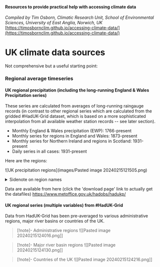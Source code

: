 #### Resources to provide practical help with accessing climate data
*Compiled by Tim Osborn, Climatic Research Unit, School of Environmental Sciences, University of East Anglia, Norwich, UK*
[https://timosbornclim.github.io/accessing-climate-data/](https://timosbornclim.github.io/accessing-climate-data/)

# UK climate data sources

Not comprehensive but a useful starting point:

### Regional average timeseries

#### UK regional precipitation (including the long-running England & Wales Precipitation series)

These series are calculated from averages of long-running raingauge records (in contrast to other regional series which are calculated from the gridded #HadUK-Grid dataset, which is based on a more sophisticated interpolation from all available weather station records -- see later section).

- Monthly England & Wales precipitation (EWP): 1766-present
- Monthly series for regions in England and Wales: 1873-present
- Monthly series for Northern Ireland and regions in Scotland: 1931-present
- Daily series in all cases: 1931-present

Here are the regions:

![UK precipitation regions](images/Pasted image 20240215121505.png)

<details>
<summary>Sidenote on region names</summary>

Note that in the series of publications that defined these regions, 'Central England' Precipitation (CEP) is actually called 'Central and East England' precipitation (CEEP) and this is recommended for consistency with the published literature and to avoid confusion with 'Central England Temperature' #CET which is a different region to CEEP.
</details>


Data are available from here (click the 'download page' link to actually get the datafiles)
https://www.metoffice.gov.uk/hadobs/hadukp/

#### UK regional series (multiple variables) from #HadUK-Grid 

Data from HadUK-Grid has been pre-averaged to various administrative regions, major river basins or countries of the UK.

> [!note]- Administrative regions
> ![[Pasted image 20240215124016.png]]

> [!note]- Major river basin regions
> ![[Pasted image 20240215124130.png]]

> [!note]- Countries of the UK
> ![[Pasted image 20240215124216.png]]

